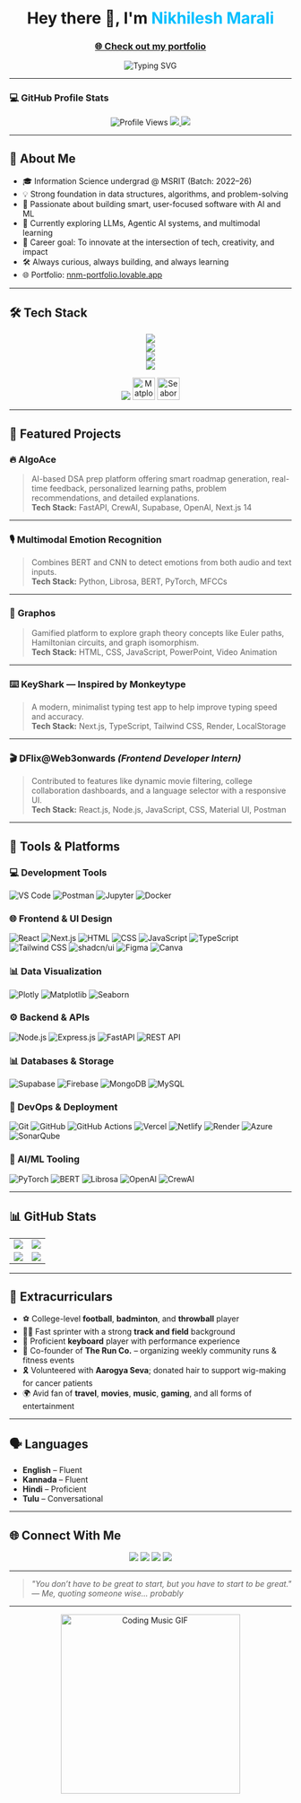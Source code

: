 <h1 align="center">
  Hey there 👋, I'm <span style="color:#00BFFF;">Nikhilesh Marali</span>
</h1>

<h3 align="center">
  <a href="https://nnm-portfolio.lovable.app/" target="_blank">🌐 Check out my portfolio</a>
</h3>

<p align="center">
  <img src="https://readme-typing-svg.herokuapp.com?font=Fira+Code&size=22&pause=1000&center=true&vCenter=true&width=500&lines=Student+Developer+👨‍💻;ML+%26+AI+Explorer+🤖;DSA+Enthusiast+⚙️;Creative+Thinker+🎯;Open+Source+Contributor+💻" alt="Typing SVG" />
</p>

---

### 💻 GitHub Profile Stats

<p align="center">
  <img src="https://komarev.com/ghpvc/?username=cxxc7&label=Profile+Views&color=brightgreen" alt="Profile Views" />
  <a href="https://github.com/cxxc7?tab=followers">
    <img src="https://img.shields.io/github/followers/cxxc7?label=Followers&style=social" />
  </a>
  <a href="https://github.com/cxxc7?tab=repositories">
    <img src="https://img.shields.io/github/stars/cxxc7?label=Stars&style=social" />
  </a>
</p>

---

## 🧠 About Me

- 🎓 Information Science undergrad @ MSRIT (Batch: 2022–26)
- 💡 Strong foundation in data structures, algorithms, and problem-solving
- 🧠 Passionate about building smart, user-focused software with AI and ML
- 🧪 Currently exploring LLMs, Agentic AI systems, and multimodal learning
- 🚀 Career goal: To innovate at the intersection of tech, creativity, and impact
- 🛠️ Always curious, always building, and always learning
- 🌐 Portfolio: [nnm-portfolio.lovable.app](https://nnm-portfolio.lovable.app/)

---

## 🛠️ Tech Stack

<p align="center">
  <img src="https://skillicons.dev/icons?i=react,nextjs,ts,js,html,css,tailwind,figma" /><br>
  <img src="https://skillicons.dev/icons?i=python,java,cpp,nodejs,express,fastapi,postman,docker,jupyter" /><br>
  <img src="https://skillicons.dev/icons?i=mongodb,mysql,firebase,supabase,git,github,githubactions" /><br>
  <img src="https://skillicons.dev/icons?i=vercel,netlify,azure,pytorch,render,plotly" /><br>
</p>

<p align="center">
  <!-- Regular skillicons -->
  <img src="https://skillicons.dev/icons?i=plotly" />

  <!-- Custom Matplotlib -->
  <img src="https://raw.githubusercontent.com/simple-icons/simple-icons/develop/icons/matplotlib.svg" alt="Matplotlib" width="40" height="40" />

  <!-- Custom Seaborn (no official icon, use fallback) -->
  <img src="https://raw.githubusercontent.com/simple-icons/simple-icons/develop/icons/python.svg" alt="Seaborn (Python)" width="40" height="40" />
</p>


---

## 💼 Featured Projects

### 🔥 **AlgoAce**  
> AI-based DSA prep platform offering smart roadmap generation, real-time feedback, personalized learning paths, problem recommendations, and detailed explanations.  
**Tech Stack:** FastAPI, CrewAI, Supabase, OpenAI, Next.js 14

---

### 🎙️ **Multimodal Emotion Recognition**  
> Combines BERT and CNN to detect emotions from both audio and text inputs.  
**Tech Stack:** Python, Librosa, BERT, PyTorch, MFCCs

---

### 🧠 **Graphos**  
> Gamified platform to explore graph theory concepts like Euler paths, Hamiltonian circuits, and graph isomorphism.  
**Tech Stack:** HTML, CSS, JavaScript, PowerPoint, Video Animation

---

### ⌨️ **KeyShark — Inspired by Monkeytype**  
> A modern, minimalist typing test app to help improve typing speed and accuracy.  
**Tech Stack:** Next.js, TypeScript, Tailwind CSS, Render, LocalStorage

---

### 🎬 **DFlix@Web3onwards** *(Frontend Developer Intern)*  
> Contributed to features like dynamic movie filtering, college collaboration dashboards, and a language selector with a responsive UI.  
**Tech Stack:** React.js, Node.js, JavaScript, CSS, Material UI, Postman

---

## 🧰 Tools & Platforms

### 💻 Development Tools
![VS Code](https://img.shields.io/badge/VSCode-007ACC?style=flat-square&logo=visualstudiocode&logoColor=white)
![Postman](https://img.shields.io/badge/Postman-FF6C37?style=flat-square&logo=postman&logoColor=white)
![Jupyter](https://img.shields.io/badge/Jupyter-F37626?style=flat-square&logo=jupyter&logoColor=white)
![Docker](https://img.shields.io/badge/Docker-2496ED?style=flat-square&logo=docker&logoColor=white)

### 🌐 Frontend & UI Design
![React](https://img.shields.io/badge/React-20232A?style=flat-square&logo=react&logoColor=61DAFB)
![Next.js](https://img.shields.io/badge/Next.js-000000?style=flat-square&logo=nextdotjs&logoColor=white)
![HTML](https://img.shields.io/badge/HTML5-E34F26?style=flat-square&logo=html5&logoColor=white)
![CSS](https://img.shields.io/badge/CSS3-1572B6?style=flat-square&logo=css3&logoColor=white)
![JavaScript](https://img.shields.io/badge/JavaScript-F7DF1E?style=flat-square&logo=javascript&logoColor=black)
![TypeScript](https://img.shields.io/badge/TypeScript-3178C6?style=flat-square&logo=typescript&logoColor=white)
![Tailwind CSS](https://img.shields.io/badge/TailwindCSS-06B6D4?style=flat-square&logo=tailwindcss&logoColor=white)
![shadcn/ui](https://img.shields.io/badge/shadcn--ui-111827?style=flat-square&logo=tailwindcss&logoColor=white)
![Figma](https://img.shields.io/badge/Figma-F24E1E?style=flat-square&logo=figma&logoColor=white)
![Canva](https://img.shields.io/badge/Canva-00C4CC?style=flat-square&logo=canva&logoColor=white)

### 📊 Data Visualization
![Plotly](https://img.shields.io/badge/Plotly-3F4F75?style=flat-square&logo=plotly&logoColor=white)
![Matplotlib](https://img.shields.io/badge/Matplotlib-11557C?style=flat-square&logo=python&logoColor=white)
![Seaborn](https://img.shields.io/badge/Seaborn-5294E2?style=flat-square&logo=python&logoColor=white)

### ⚙️ Backend & APIs
![Node.js](https://img.shields.io/badge/Node.js-339933?style=flat-square&logo=node.js&logoColor=white)
![Express.js](https://img.shields.io/badge/Express.js-000000?style=flat-square&logo=express&logoColor=white)
![FastAPI](https://img.shields.io/badge/FastAPI-009688?style=flat-square&logo=fastapi&logoColor=white)
![REST API](https://img.shields.io/badge/REST%20API-FF9800?style=flat-square)

### 📊 Databases & Storage
![Supabase](https://img.shields.io/badge/Supabase-3ECF8E?style=flat-square&logo=supabase&logoColor=white)
![Firebase](https://img.shields.io/badge/Firebase-FFCA28?style=flat-square&logo=firebase&logoColor=black)
![MongoDB](https://img.shields.io/badge/MongoDB-47A248?style=flat-square&logo=mongodb&logoColor=white)
![MySQL](https://img.shields.io/badge/SQL-4479A1?style=flat-square&logo=mysql&logoColor=white)

### 🚀 DevOps & Deployment
![Git](https://img.shields.io/badge/Git-F05032?style=flat-square&logo=git&logoColor=white)
![GitHub](https://img.shields.io/badge/GitHub-181717?style=flat-square&logo=github&logoColor=white)
![GitHub Actions](https://img.shields.io/badge/GitHub%20Actions-2088FF?style=flat-square&logo=githubactions&logoColor=white)
![Vercel](https://img.shields.io/badge/Vercel-000000?style=flat-square&logo=vercel&logoColor=white)
![Netlify](https://img.shields.io/badge/Netlify-00C7B7?style=flat-square&logo=netlify&logoColor=white)
![Render](https://img.shields.io/badge/Render-46E3B7?style=flat-square&logo=render&logoColor=black)
![Azure](https://img.shields.io/badge/Microsoft%20Azure-0078D4?style=flat-square&logo=microsoftazure&logoColor=white)
![SonarQube](https://img.shields.io/badge/SonarQube-4E9BCD?style=flat-square&logo=sonarqube&logoColor=white)

### 🤖 AI/ML Tooling
![PyTorch](https://img.shields.io/badge/PyTorch-EE4C2C?style=flat-square&logo=pytorch&logoColor=white)
![BERT](https://img.shields.io/badge/BERT-NLP?style=flat-square&logo=google&logoColor=white)
![Librosa](https://img.shields.io/badge/Librosa-AudioAnalysis-44aadd?style=flat-square)
![OpenAI](https://img.shields.io/badge/OpenAI-412991?style=flat-square&logo=openai&logoColor=white)
![CrewAI](https://img.shields.io/badge/CrewAI-Agents-blueviolet?style=flat-square)

---

## 📊 GitHub Stats

<table>
  <tr>
    <td>
      <img src="https://github-readme-streak-stats.herokuapp.com?user=cxxc7&theme=tokyonight&hide_border=true" />
    </td>
    <td>
      <img src="https://github-readme-stats.vercel.app/api?username=cxxc7&show_icons=true&theme=tokyonight&hide_border=true" />
    </td>
  </tr>
  <tr>
    <td>
      <img src="https://github-readme-stats.vercel.app/api/top-langs/?username=cxxc7&layout=compact&theme=tokyonight&hide_border=true" />
    </td>
    <td>
      <img src="https://github-profile-summary-cards.vercel.app/api/cards/repos-per-language?username=cxxc7&theme=tokyonight" />
    </td>
  </tr>
</table>

---

## 🌟 Extracurriculars

- ⚽ College-level **football**, **badminton**, and **throwball** player  
- 🏃‍♂️ Fast sprinter with a strong **track and field** background  
- 🎹 Proficient **keyboard** player with performance experience  
- 🏃 Co-founder of **The Run Co.** – organizing weekly community runs & fitness events  
- 🎗️ Volunteered with **Aarogya Seva**; donated hair to support wig-making for cancer patients  
- 🌍 Avid fan of **travel**, **movies**, **music**, **gaming**, and all forms of entertainment  

---

## 🗣️ Languages

- **English** – Fluent  
- **Kannada** – Fluent  
- **Hindi** – Proficient  
- **Tulu** – Conversational  

---

## 🌐 Connect With Me

<p align="center">
  <a href="mailto:nikhileshmarali7@gmail.com"><img src="https://img.shields.io/badge/Gmail-D14836?style=for-the-badge&logo=gmail&logoColor=white" /></a>
  <a href="https://www.linkedin.com/in/nikhilesh-marali-215136315/"><img src="https://img.shields.io/badge/LinkedIn-0077B5?style=for-the-badge&logo=linkedin&logoColor=white" /></a>
  <a href="https://github.com/cxxc7"><img src="https://img.shields.io/badge/GitHub-100000?style=for-the-badge&logo=github&logoColor=white" /></a>
  <a href="https://nnm-portfolio.lovable.app/"><img src="https://img.shields.io/badge/Portfolio-FF5722?style=for-the-badge&logo=firefox&logoColor=white" /></a>
</p>

---

> _"You don’t have to be great to start, but you have to start to be great."_  
> — *Me, quoting someone wise... probably*

---

<p align="center">
  <img src="https://media.giphy.com/media/qgQUggAC3Pfv687qPC/giphy.gif" width="320" alt="Coding Music GIF" />
</p>
